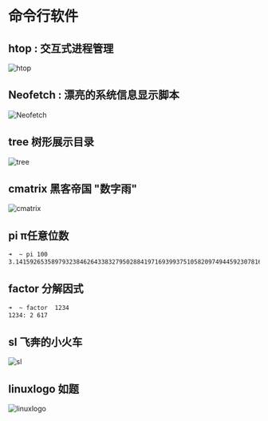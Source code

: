 # 命令行软件

## htop : 交互式进程管理
![htop](/resources/htop.png)
## Neofetch : 漂亮的系统信息显示脚本
![Neofetch](/resources/Neofetch.png)
## tree 树形展示目录
![tree](/resources/tree.png)
## cmatrix 黑客帝国 "数字雨"
![cmatrix](/resources/cmatrix.png)
## pi π任意位数
```bash
➜  ~ pi 100
3.141592653589793238462643383279502884197169399375105820974944592307816406286208998628034825342117067
```
## factor 分解因式
```bash
➜  ~ factor  1234
1234: 2 617
```
## sl  飞奔的小火车
![sl](/resources/sl.png)

## linuxlogo 如题
![linuxlogo](/resources/linuxlogo.png)
